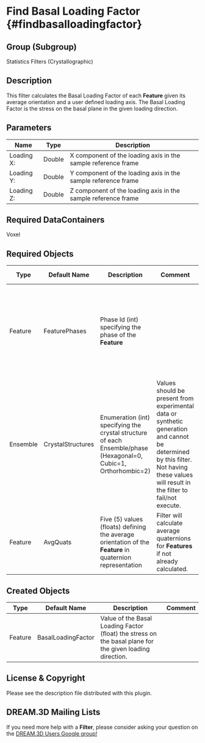 Find Basal Loading Factor {#findbasalloadingfactor}
======

## Group (Subgroup) ##
Statistics Filters (Crystallographic)

## Description ##
This filter calculates the Basal Loading Factor of each **Feature** given its average orientation and a user defined loading axis.  The Basal Loading Factor is the stress on the basal plane in the given loading direction.

## Parameters ##

| Name | Type | Description |
|------|------| ----------- |
| Loading X: | Double | X component of the loading axis in the sample reference frame |
| Loading Y: | Double | Y component of the loading axis in the sample reference frame |
| Loading Z: | Double | Z component of the loading axis in the sample reference frame |

## Required DataContainers ##

Voxel

## Required Objects ##

| Type | Default Name | Description | Comment | Filters Known to Create Data |
|------|--------------|-------------|---------|-----|
| Feature | FeaturePhases | Phase Id (int) specifying the phase of the **Feature**| | Find Feature Phases (Generic), Read Feature Info File (IO), Pack Primary Phases (SyntheticBuilding), Insert Precipitate Phases (SyntheticBuilding), Establish Matrix Phase (SyntheticBuilding) |
| Ensemble | CrystalStructures | Enumeration (int) specifying the crystal structure of each Ensemble/phase (Hexagonal=0, Cubic=1, Orthorhombic=2) | Values should be present from experimental data or synthetic generation and cannot be determined by this filter. Not having these values will result in the filter to fail/not execute. | Read H5Ebsd File (IO), Read Ensemble Info File (IO), Initialize Synthetic Volume (SyntheticBuilding) |
| Feature | AvgQuats | Five (5) values (floats) defining the average orientation of the **Feature** in quaternion representation | Filter will calculate average quaternions for **Features** if not already calculated. | Find Feature Average Orientations (Statistics) |

## Created Objects ##

| Type | Default Name | Description | Comment |
|------|--------------|-------------|---------|
| Feature | BasalLoadingFactor | Value of the Basal Loading Factor (float) the stress on the basal plane for the given loading direction. |


## License & Copyright ##

Please see the description file distributed with this plugin.

## DREAM.3D Mailing Lists ##

If you need more help with a **Filter**, please consider asking your question on the [DREAM.3D Users Google group!](https://groups.google.com/forum/?hl=en#!forum/dream3d-users)


